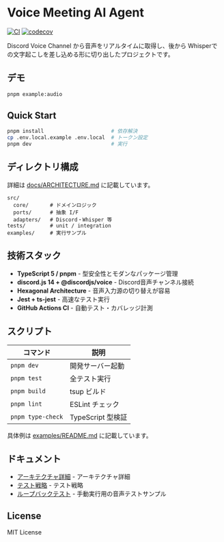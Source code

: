 # Voice Meeting AI Agent

[![CI](https://github.com/k2004/voice-meeting-ai-agent/actions/workflows/ci.yml/badge.svg)](https://github.com/k2004/voice-meeting-ai-agent/actions)
[![codecov](https://codecov.io/gh/k2004/voice-meeting-ai-agent/branch/main/graph/badge.svg)](https://codecov.io/gh/k2004/voice-meeting-ai-agent)

Discord Voice Channel から音声をリアルタイムに取得し、後から Whisperでの文字起こしを差し込める形に切り出したプロジェクトです。

## デモ

```bash
pnpm example:audio
```

## Quick Start

```bash
pnpm install                      # 依存解決
cp .env.local.example .env.local  # トークン設定
pnpm dev                          # 実行
```

## ディレクトリ構成

詳細は [docs/ARCHITECTURE.md](docs/ARCHITECTURE.md) に記載しています。

```
src/
  core/       # ドメインロジック
  ports/      # 抽象 I/F
  adapters/   # Discord・Whisper 等
tests/        # unit / integration
examples/     # 実行サンプル
```

## 技術スタック

- **TypeScript 5 / pnpm** - 型安全性とモダンなパッケージ管理
- **discord.js 14 + @discordjs/voice** - Discord音声チャンネル接続
- **Hexagonal Architecture** - 音声入力源の切り替えが容易
- **Jest + ts-jest** - 高速なテスト実行
- **GitHub Actions CI** - 自動テスト・カバレッジ計測

## スクリプト

| コマンド          | 説明              |
| ----------------- | ----------------- |
| `pnpm dev`        | 開発サーバー起動  |
| `pnpm test`       | 全テスト実行      |
| `pnpm build`      | tsup ビルド       |
| `pnpm lint`       | ESLint チェック   |
| `pnpm type-check` | TypeScript 型検証 |

具体例は [examples/README.md](examples/README.md) に記載しています。

## ドキュメント

- [アーキテクチャ詳細](docs/ARCHITECTURE.md) - アーキテクチャ詳細
- [テスト戦略](docs/TESTING.md) - テスト戦略
- [ループバックテスト](examples/loopback/README.md) - 手動実行用の音声テストサンプル

## License

MIT License
